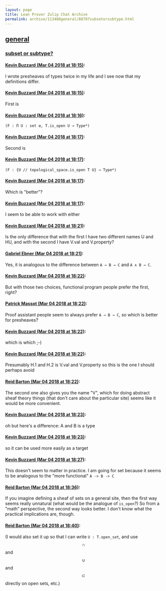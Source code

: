```yaml
---
layout: page
title: Lean Prover Zulip Chat Archive 
permalink: archive/113488general/88707subsetorsubtype.html
---
```


## [general](index.html)
### [subset or subtype?](88707subsetorsubtype.html)

#### [Kevin Buzzard (Mar 04 2018 at 18:15)](https://leanprover.zulipchat.com/#narrow/stream/113488-general/topic/subset%20or%20subtype%3F/near/123268484):
I wrote presheaves of types twice in my life and I see now that my definitions differ.

#### [Kevin Buzzard (Mar 04 2018 at 18:15)](https://leanprover.zulipchat.com/#narrow/stream/113488-general/topic/subset%20or%20subtype%3F/near/123268485):
First is

#### [Kevin Buzzard (Mar 04 2018 at 18:16)](https://leanprover.zulipchat.com/#narrow/stream/113488-general/topic/subset%20or%20subtype%3F/near/123268528):
`(F : Π U : set α, T.is_open U → Type*) `

#### [Kevin Buzzard (Mar 04 2018 at 18:17)](https://leanprover.zulipchat.com/#narrow/stream/113488-general/topic/subset%20or%20subtype%3F/near/123268536):
Second is

#### [Kevin Buzzard (Mar 04 2018 at 18:17)](https://leanprover.zulipchat.com/#narrow/stream/113488-general/topic/subset%20or%20subtype%3F/near/123268537):
`(F : {U // topological_space.is_open T U} → Type*)`

#### [Kevin Buzzard (Mar 04 2018 at 18:17)](https://leanprover.zulipchat.com/#narrow/stream/113488-general/topic/subset%20or%20subtype%3F/near/123268539):
Which is "better"?

#### [Kevin Buzzard (Mar 04 2018 at 18:17)](https://leanprover.zulipchat.com/#narrow/stream/113488-general/topic/subset%20or%20subtype%3F/near/123268544):
I seem to be able to work with either

#### [Kevin Buzzard (Mar 04 2018 at 18:21)](https://leanprover.zulipchat.com/#narrow/stream/113488-general/topic/subset%20or%20subtype%3F/near/123268647):
Is the only difference that with the first I have two different names U and HU, and with the second I have V.val and V.property?

#### [Gabriel Ebner (Mar 04 2018 at 18:21)](https://leanprover.zulipchat.com/#narrow/stream/113488-general/topic/subset%20or%20subtype%3F/near/123268652):
Yes, it is analogous to the difference between `A → B → C` and `A ∧ B → C`.

#### [Kevin Buzzard (Mar 04 2018 at 18:22)](https://leanprover.zulipchat.com/#narrow/stream/113488-general/topic/subset%20or%20subtype%3F/near/123268694):
But with those two choices, functional program people prefer the first, right?

#### [Patrick Massot (Mar 04 2018 at 18:22)](https://leanprover.zulipchat.com/#narrow/stream/113488-general/topic/subset%20or%20subtype%3F/near/123268696):
Proof assistant people seem to always prefer `A → B → C`, so which is better for presheaves?

#### [Kevin Buzzard (Mar 04 2018 at 18:22)](https://leanprover.zulipchat.com/#narrow/stream/113488-general/topic/subset%20or%20subtype%3F/near/123268697):
which is which ;-)

#### [Kevin Buzzard (Mar 04 2018 at 18:22)](https://leanprover.zulipchat.com/#narrow/stream/113488-general/topic/subset%20or%20subtype%3F/near/123268698):
Presumably H.1 and H.2 is V.val and V.property so this is the one I should perhaps avoid

#### [Reid Barton (Mar 04 2018 at 18:22)](https://leanprover.zulipchat.com/#narrow/stream/113488-general/topic/subset%20or%20subtype%3F/near/123268699):
The second one also gives you the name "V", which for doing abstract sheaf theory things (that don't care about the particular site) seems like it would be more convenient.

#### [Kevin Buzzard (Mar 04 2018 at 18:23)](https://leanprover.zulipchat.com/#narrow/stream/113488-general/topic/subset%20or%20subtype%3F/near/123268704):
oh but here's a difference: A and B is a type

#### [Kevin Buzzard (Mar 04 2018 at 18:23)](https://leanprover.zulipchat.com/#narrow/stream/113488-general/topic/subset%20or%20subtype%3F/near/123268705):
so it can be used more easily as a target

#### [Kevin Buzzard (Mar 04 2018 at 18:27)](https://leanprover.zulipchat.com/#narrow/stream/113488-general/topic/subset%20or%20subtype%3F/near/123268797):
This doesn't seem to matter in practice. I am going for set because it seems to be analogous to the "more functional" `A -> B -> C`

#### [Reid Barton (Mar 04 2018 at 18:36)](https://leanprover.zulipchat.com/#narrow/stream/113488-general/topic/subset%20or%20subtype%3F/near/123269074):
If you imagine defining a sheaf of sets on a general site, then the first way seems really unnatural (what would be the analogue of `is_open`?) So from a "math" perspective, the second way looks better.
I don't know what the practical implications are, though.

#### [Reid Barton (Mar 04 2018 at 18:40)](https://leanprover.zulipchat.com/#narrow/stream/113488-general/topic/subset%20or%20subtype%3F/near/123269187):
(I would also set it up so that I can write `U : T.open_set`, and use $$\cap$$ and $$\cup$$ and $$\subset$$ directly on open sets, etc.)


